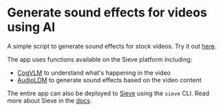 # Generate sound effects for videos using AI

A simple script to generate sound effects for stock videos. Try it out [here](https://www.sievedata.com/functions/sieve/video-sound-effect).

The app uses functions available on the Sieve platform including:
- [CogVLM](https://www.sievedata.com/functions/cogvlm-chat) to understand what's happening in the video
- [AudioLDM](https://www.sievedata.com/functions/audioldm) to generate sound effects based on the video content

The entire app can also be deployed to [Sieve](https://www.sievedata.com) using the `sieve` CLI. Read more about Sieve in the [docs](https://docs.sievedata.com).